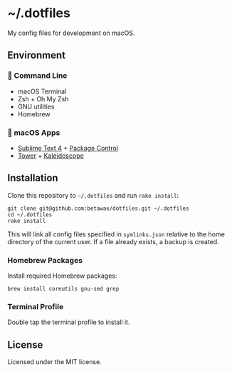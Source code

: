 # ~/.dotfiles

My config files for development on macOS.

## Environment

### 🚀 Command Line

- macOS Terminal
- Zsh + Oh My Zsh
- GNU utilities
- Homebrew

### 🚀 macOS Apps

- [Sublime Text 4](https://www.sublimetext.com/) + [Package Control](https://packagecontrol.io/)
- [Tower](https://www.git-tower.com/) + [Kaleidoscope](https://kaleidoscope.app/)

## Installation

Clone this repository to `~/.dotfiles` and run `rake install`:

```
git clone git@github.com:betawax/dotfiles.git ~/.dotfiles
cd ~/.dotfiles
rake install
```

This will link all config files specified in `symlinks.json` relative to the home directory of the current user. If a file already exists, a backup is created.

### Homebrew Packages

Install required Homebrew packages:

```
brew install coreutils gnu-sed grep
```

### Terminal Profile

Double tap the terminal profile to install it.

## License

Licensed under the MIT license.
